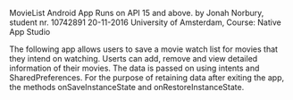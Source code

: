 MovieList Android App Runs on API 15 and above. by Jonah Norbury, student nr. 10742891 20-11-2016 University of Amsterdam, Course: Native App Studio

The following app allows users to save a movie watch list for movies that they intend on watching.
Userts can add, remove and view detailed information of their movies.
The data is passed on using intents and SharedPreferences.
For the purpose of retaining data after exiting the app, the methods onSaveInstanceState and onRestoreInstanceState.
